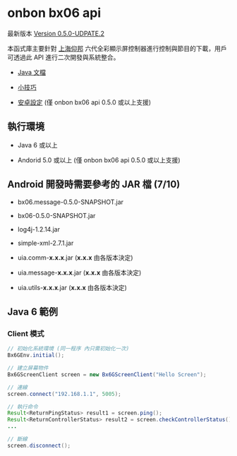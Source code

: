 onbon bx06 api
=====================

最新版本 [Version 0.5.0-UDPATE.2](https://github.com/api2doc/onbon.bx06.api/releases/tag/v0.5.0-UPDATE.2)

本函式庫主要針對 [上海仰邦](http://www.onbonbx.com/) 六代全彩顯示屏控制器進行控制與節目的下載，用戶可透過此 API 進行二次開發與系統整合。
- [Java 文檔](http://api2doc.github.io/onbon.bx06.api)

- [小技巧](TIPS.md)

- [安卓設定](https://github.com/api2doc/onbon.bx06.mobiledemo) (僅 onbon bx06 api 0.5.0 或以上支援)

## 執行環境
- Java 6 或以上

- Andorid 5.0 或以上 (僅 onbon bx06 api 0.5.0 或以上支援)

## Android 開發時需要參考的 JAR 檔 (7/10)
- bx06.message-0.5.0-SNAPSHOT.jar

- bx06-0.5.0-SNAPSHOT.jar

- log4j-1.2.14.jar

- simple-xml-2.7.1.jar

- uia.comm-__x.x.x__.jar (__x.x.x__ 由各版本決定)

- uia.message-__x.x.x__.jar (__x.x.x__ 由各版本決定)

- uia.utils-__x.x.x__.jar (__x.x.x__ 由各版本決定)

## Java 6 範例

### Client 模式

``` Java
// 初始化系統環境 (同一程序 內只需初始化一次)
Bx6GEnv.initial();

// 建立屏幕物件
Bx6GScreenClient screen = new Bx6GScreenClient("Hello Screen");

// 連線
screen.connect("192.168.1.1", 5005);

// 執行命令
Result<ReturnPingStatus> result1 = screen.ping();
Result<ReturnControllerStatus> result2 = screen.checkControllerStatus();
...

// 斷線
screen.disconnect();
```
